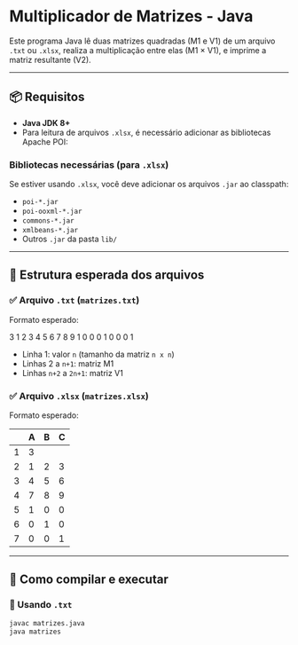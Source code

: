 # Multiplicador de Matrizes - Java

Este programa Java lê duas matrizes quadradas (M1 e V1) de um arquivo `.txt` ou `.xlsx`, realiza a multiplicação entre elas (M1 × V1), e imprime a matriz resultante (V2).

---

## 📦 Requisitos

- **Java JDK 8+**
- Para leitura de arquivos `.xlsx`, é necessário adicionar as bibliotecas Apache POI:

### Bibliotecas necessárias (para `.xlsx`)
Se estiver usando `.xlsx`, você deve adicionar os arquivos `.jar` ao classpath:
- `poi-*.jar`
- `poi-ooxml-*.jar`
- `commons-*.jar`
- `xmlbeans-*.jar`
- Outros `.jar` da pasta `lib/`

---

## 📁 Estrutura esperada dos arquivos

### ✅ Arquivo `.txt` (`matrizes.txt`)
Formato esperado:

3
1 2 3
4 5 6
7 8 9
1 0 0
0 1 0
0 0 1


- Linha 1: valor `n` (tamanho da matriz `n x n`)
- Linhas 2 a `n+1`: matriz M1
- Linhas `n+2` a `2n+1`: matriz V1

### ✅ Arquivo `.xlsx` (`matrizes.xlsx`)
Formato esperado:

|     | A | B | C |
|-----|---|---|---|
| 1   | 3 |   |   | ← Valor de `n` (A1)  
| 2   | 1 | 2 | 3 | ← M1 começa aqui  
| 3   | 4 | 5 | 6 |
| 4   | 7 | 8 | 9 |
| 5   | 1 | 0 | 0 | ← V1 começa aqui  
| 6   | 0 | 1 | 0 |
| 7   | 0 | 0 | 1 |

---

## 🚀 Como compilar e executar

### 📌 Usando `.txt`

```bash
javac matrizes.java
java matrizes
